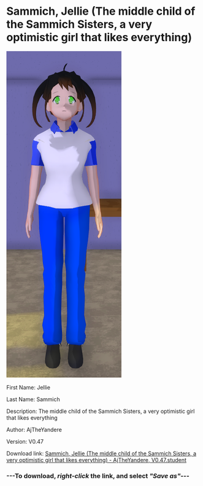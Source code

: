 # Sammich, Jellie (The middle child of the Sammich Sisters, a very optimistic girl that likes everything)

<img src = "https://raw.githubusercontent.com/Arbiter1223/Daigaku-Gurashi-Custom-Students/master/Students/Files/Sammich%2C%20Jellie%20(The%20middle%20child%20of%20the%20Sammich%20Sisters%2C%20a%20very%20optimistic%20girl%20that%20likes%20everything).png">

First Name: Jellie

Last Name: Sammich

Description: The middle child of the Sammich Sisters, a very optimistic girl that likes everything

Author: AjTheYandere

Version: V0.47

Download link: <a href="https://raw.githubusercontent.com/Arbiter1223/Daigaku-Gurashi-Custom-Students/master/Students/Files/Sammich%2C%20Jellie%20(The%20middle%20child%20of%20the%20Sammich%20Sisters%2C%20a%20very%20optimistic%20girl%20that%20likes%20everything)%20-%20AjTheYandere%2C%20V0.47.student">Sammich, Jellie (The middle child of the Sammich Sisters, a very optimistic girl that likes everything) - AjTheYandere, V0.47.student</a>

### ---**To download, _right-click_ the link, and select _"Save as"_**---
